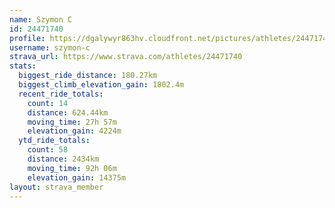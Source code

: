 ```yaml
---
name: Szymon C
id: 24471740
profile: https://dgalywyr863hv.cloudfront.net/pictures/athletes/24471740/7213253/3/large.jpg
username: szymon-c
strava_url: https://www.strava.com/athletes/24471740
stats:
  biggest_ride_distance: 180.27km
  biggest_climb_elevation_gain: 1802.4m
  recent_ride_totals:
    count: 14
    distance: 624.44km
    moving_time: 27h 57m
    elevation_gain: 4224m
  ytd_ride_totals:
    count: 58
    distance: 2434km
    moving_time: 92h 06m
    elevation_gain: 14375m
layout: strava_member
--- 
```

